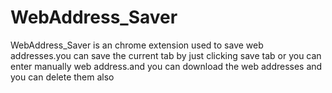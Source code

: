 # WebAddress_Saver
WebAddress_Saver is an chrome extension used to save web addresses.you can save the current tab by just clicking save tab or you can enter manually web address.and you can download the web addresses and you can delete them also
